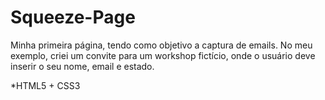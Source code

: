 # Squeeze-Page
Minha primeira página, tendo como objetivo a captura de emails. No meu exemplo, criei um convite para um workshop fictício, onde o usuário deve inserir o seu nome, email e estado.

*HTML5 + CSS3
